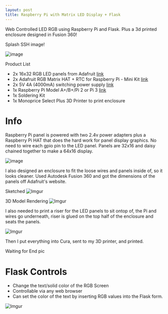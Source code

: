 ```yaml
---
layout: post
title: Raspberry Pi with Matrix LED Display + Flask
---
```


Web Controlled LED RGB using Raspberry Pi and Flask. Plus a 3d printed enclosure designed in Fusion 360!

Splash SSH image!

![image](https://camo.githubusercontent.com/b80d5481811b4ebcf4c0b90ccae3e030a6e04b8e/687474703a2f2f692e696d6775722e636f6d2f6b50377a3254742e706e67)

Product List

* 2x 16x32 RGB LED panels from Adafruit [link](https://www.adafruit.com/product/420)
* 2x Adafruit RGB Matrix HAT + RTC for Raspberry Pi - Mini Kit [link](https://www.adafruit.com/product/2345)
* 2x 5V 4A (4000mA) switching power supply [link](https://www.adafruit.com/product/1466)
* 1x Raspberry Pi Model A+/B+/Pi 2 or Pi 3 [link](https://www.adafruit.com/product/3055)
* 1x Soldering Kit
* 1x Monoprice Select Plus 3D Printer to print enclosure

# Info

Raspberry Pi panel is powered with two 2.4v power adapters plus a Raspberry Pi HAT that does the hard work for panel display graphics. No need to wire each gpio pin to the LED panel. Panels are 32x16 and daisy chained together to make a 64x16 display.

![image](https://camo.githubusercontent.com/ac49016f87d032b0c9cf2597c4a2ebe71438320e/687474703a2f2f692e696d6775722e636f6d2f343239567736542e6a7067)

I also designed an enclosure to fit the loose wires and panels inside of, so it looks cleaner. Used Autodesk Fusion 360 and got the dimensions of the panels off Adafruit's website.

Sketched
![Imgur](https://i.imgur.com/fuA9PCk.png)

3D Model Rendering
![Imgur](https://i.imgur.com/8gn79Qv.png)

I also needed to print a riser for the LED panels to sit ontop of, the Pi and wires go underneath, riser is glued on the top half of the enclosure and seats the panels.

![Imgur](https://i.imgur.com/KOoaVij.png)

Then I put everything into Cura, sent to my 3D printer, and printed.

Waiting for End pic

# Flask Controls

* Change the text/solid color of the RGB Screen
* Controllable via any web browser
* Can set the color of the text by inserting RGB values into the Flask form.

![Imgur](https://i.imgur.com/6fT4fxq.png)
